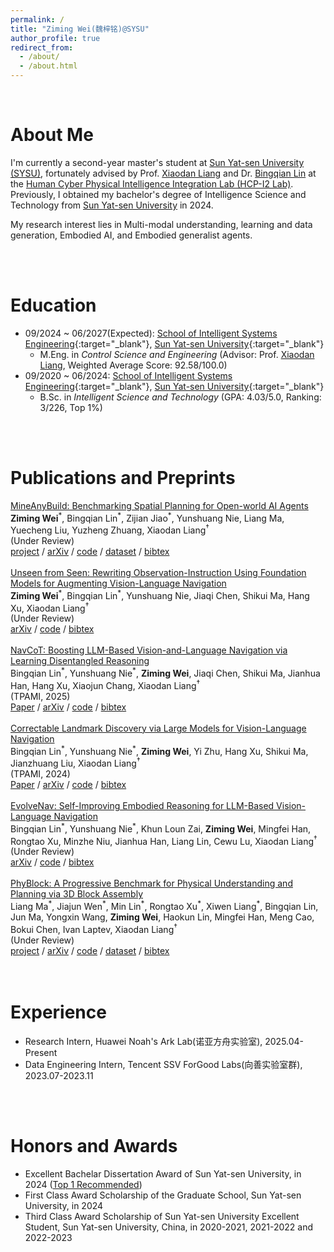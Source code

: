 ```yaml
---
permalink: /
title: "Ziming Wei(魏梓铭)@SYSU"
author_profile: true
redirect_from: 
  - /about/
  - /about.html
---
```

<br/>

# About Me

I'm currently a second-year master's student at [Sun Yat-sen University (SYSU)](https://www.sysu.edu.cn/), fortunately advised by Prof. [Xiaodan Liang](https://scholar.google.com/citations?user=voxznZAAAAAJ&hl) and Dr. [Bingqian Lin](https://scholar.google.com/citations?user=7tNbAJcAAAAJ) at the [Human Cyber Physical Intelligence Integration Lab (HCP-I2 Lab)](https://www.sysu-hcp.net/). Previously, I obtained my bachelor's degree of Intelligence Science and Technology from [Sun Yat-sen University](https://www.sysu.edu.cn/) in 2024.

My research interest lies in Multi-modal understanding, learning and data generation, Embodied AI, and Embodied generalist agents.

<br/>
<br/>

# Education

- 09/2024 ~ 06/2027(Expected): [School of Intelligent Systems Engineering](https://ise.sysu.edu.cn/ "APMA, Brown"){:target="_blank"}, [Sun Yat-sen University](https://www.sysu.edu.cn/ "Brown"){:target="_blank"}
  - M.Eng. in *Control Science and Engineering* (Advisor: Prof. [Xiaodan Liang](https://scholar.google.com/citations?user=voxznZAAAAAJ&hl), Weighted Average Score: 92.58/100.0)
- 09/2020 ~ 06/2024: [School of Intelligent Systems Engineering](https://ise.sysu.edu.cn/ "SCGY, USTC"){:target="_blank"}, [Sun Yat-sen University](https://www.sysu.edu.cn/ "USTC"){:target="_blank"}
  - B.Sc. in *Intelligent Science and Technology* (GPA: 4.03/5.0, Ranking: 3/226, Top 1%)

<br/>
<br/>

# Publications and Preprints

<div class="publication row clearfix">
    <div class="row-text">
        <a class="publication-title bold" href="https://arxiv.org/abs/2505.20148">MineAnyBuild: Benchmarking Spatial Planning for Open-world AI Agents</a><br/>
        <span class="bold"><b>Ziming Wei</b></span><sup title="Equal Contribution">*</sup>, Bingqian Lin<sup title="Equal Contribution">*</sup>, Zijian Jiao<sup title="Equal Contribution">*</sup>, Yunshuang Nie, Liang Ma, Yuecheng Liu, Yuzheng Zhuang, Xiaodan Liang<sup title="Corresponding Author">&dagger;</sup><br/>
        <!-- (Submitted to <span class="italic">NeurIPS 2025 Datasets and Benchmarks Track</span>)<br/> -->
        (<span class="italic">Under Review</span>)<br/>
        <a class="btn btn-dark" href="https://mineanybuild.github.io/">project</a> / <a class="btn btn-red" href="https://arxiv.org/abs/2505.20148">arXiv</a> / <a class="btn" href="https://github.com/MineAnyBuild/MineAnyBuild">code</a> / <a class="btn btn-dark" href="https://huggingface.co/datasets/SaDil/MineAnyBuild">dataset</a> / <a class="btn" href="/assets/bibtex/mineanybuild.bib">bibtex</a> 
    </div>
</div>
<br/>
<div class="publication row clearfix">
    <div class="row-text">
        <a class="publication-title bold" href="https://arxiv.org/abs/2503.18065">Unseen from Seen: Rewriting Observation-Instruction Using Foundation Models for Augmenting Vision-Language Navigation</a><br/>
        <span class="bold"><b>Ziming Wei</b></span><sup title="Equal Contribution">*</sup>, Bingqian Lin<sup title="Equal Contribution">*</sup>, Yunshuang Nie, Jiaqi Chen, Shikui Ma, Hang Xu, Xiaodan Liang<sup title="Corresponding Author">&dagger;</sup><br/>
        <!-- <span class="italic">TNNLS</span>, 2025<br/> -->
        (<span class="italic">Under Review</span>)<br/>
        <a class="btn btn-red" href="https://arxiv.org/abs/2503.18065">arXiv</a> / <a class="btn" href="https://github.com/SaDil13/VLN-RAM">code</a> / <a class="btn" href="/assets/bibtex/vlnram.bib">bibtex</a> 
    </div>
</div>
<br/>
<div class="publication row clearfix">
    <div class="row-text">
        <a class="publication-title bold" href="https://arxiv.org/abs/2403.07376">NavCoT: Boosting LLM-Based Vision-and-Language Navigation via Learning Disentangled Reasoning</a><br/>
        <span class="bold">Bingqian Lin</span><sup title="Equal Contribution">*</sup>, Yunshuang Nie<sup title="Equal Contribution">*</sup>, <b>Ziming Wei</b>, Jiaqi Chen, Shikui Ma, Jianhua Han, Hang Xu, Xiaojun Chang, Xiaodan Liang<sup title="Corresponding Author">&dagger;</sup><br/>
        (<span class="italic">TPAMI</span>, 2025)<br/>
        <a class="btn btn-red" href="https://ieeexplore.ieee.org/document/10938647">Paper</a> / <a class="btn btn-red" href="https://arxiv.org/abs/2403.07376">arXiv</a> / <a class="btn" href="https://github.com/expectorlin/NavCoT">code</a> / <a class="btn btn-dark" href="/assets/bibtex/navcot.bib">bibtex</a>
    </div>
</div>
<br/>
<div class="publication row clearfix">
    <div class="row-text">
        <a class="publication-title bold" href="https://arxiv.org/abs/2405.18721">Correctable Landmark Discovery via Large Models for Vision-Language Navigation</a><br/>
        <span class="bold">Bingqian Lin</span><sup title="Equal Contribution">*</sup>, Yunshuang Nie<sup title="Equal Contribution">*</sup>, <b>Ziming Wei</b>, Yi Zhu, Hang Xu, Shikui Ma, Jianzhuang Liu, Xiaodan Liang<sup title="Corresponding Author">&dagger;</sup><br/>
        (<span class="italic">TPAMI</span>, 2024)<br/>
        <a class="btn btn-red" href="https://ieeexplore.ieee.org/document/10543121">Paper</a> / <a class="btn btn-red" href="https://arxiv.org/abs/2405.18721">arXiv</a> / <a class="btn" href="https://github.com/expectorlin/CONSOLE">code</a> / <a class="btn" href="/assets/bibtex/console.bib">bibtex</a> 
    </div>
</div>
<br/>
<div class="publication row clearfix">
    <div class="row-text">
        <a class="publication-title bold" href="https://arxiv.org/abs/2506.01551">EvolveNav: Self-Improving Embodied Reasoning for LLM-Based Vision-Language Navigation</a><br/>
        <span class="bold">Bingqian Lin</span><sup title="Equal Contribution">*</sup>, Yunshuang Nie<sup title="Equal Contribution">*</sup>, Khun Loun Zai, <b>Ziming Wei</b>, Mingfei Han, Rongtao Xu, Minzhe Niu, Jianhua Han, Liang Lin, Cewu Lu, Xiaodan Liang<sup title="Corresponding Author">&dagger;</sup><br/>
        (<span class="italic">Under Review</span>)<br/>
        <a class="btn btn-red" href="https://arxiv.org/abs/2506.01551">arXiv</a> / <a class="btn" href="https://github.com/expectorlin/EvolveNav">code</a> / <a class="btn" href="/assets/bibtex/evolvenav.bib">bibtex</a> 
    </div>
</div>
<br/>
<div class="publication row clearfix">
    <div class="row-text">
        <a class="publication-title bold" href="https://arxiv.org/abs/2405.18721">PhyBlock: A Progressive Benchmark for Physical Understanding and Planning via 3D Block Assembly</a><br/>
        <span class="bold">Liang Ma</span><sup title="Equal Contribution">*</sup>, Jiajun Wen</span><sup title="Equal Contribution">*</sup>, Min Lin</span><sup title="Equal Contribution">*</sup>, Rongtao Xu</span><sup title="Equal Contribution">*</sup>, Xiwen Liang</span><sup title="Equal Contribution">*</sup>, Bingqian Lin, Jun Ma, Yongxin Wang, <b>Ziming Wei</b>, Haokun Lin, Mingfei Han, Meng Cao, Bokui Chen, Ivan Laptev, Xiaodan Liang<sup title="Corresponding Author">&dagger;</sup><br/>
        (<span class="italic">Under Review</span>)<br/>
        <a class="btn btn-dark" href="https://phyblock.github.io/">project</a> / <a class="btn btn-red" href="https://arxiv.org/abs/2506.08708">arXiv</a> / <a class="btn" href="https://github.com/PhyBlock/PhyBlock">code</a> / <a class="btn btn-dark" href="https://huggingface.co/datasets/PhyBlock/PhyBlock_Benchmark">dataset</a> / <a class="btn" href="/assets/bibtex/phyblock.bib">bibtex</a> 
    </div>
</div>

<br/>
<br/>

# Experience

- Research Intern, Huawei Noah's Ark Lab(诺亚方舟实验室), 2025.04-Present
- Data Engineering Intern, Tencent SSV ForGood Labs(向善实验室群), 2023.07-2023.11

<br/>
<br/>

# Honors and Awards

- Excellent Bachelar Dissertation Award of Sun Yat-sen University, in 2024 ([Top 1 Recommended](https://ise.sysu.edu.cn/article/992))
- First Class Award Scholarship of the Graduate School, Sun Yat-sen University, in 2024
- Third Class Award Scholarship of Sun Yat-sen University Excellent Student, Sun Yat-sen University, China, in 2020-2021, 2021-2022 and 2022-2023


<br/>
<div style="display: none;">
<script type="text/javascript" id="clustrmaps" src="//clustrmaps.com/map_v2.js?d=VkzRYatEIuQzDBjdwiH5ffJYC2q-lSTR3fZ20m9y4oc&cl=ffffff&w=a"></script>
</div>

